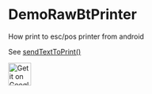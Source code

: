 # DemoRawBtPrinter
How print to esc/pos printer from android

See [sendTextToPrint()](https://github.com/402d/DemoRawBtPrinter/blob/master/app/src/main/java/ru/a402d/demorawbt/MainActivity.java)

<a href="https://play.google.com/store/apps/details?id=ru.a402d.demorawbt" target="_blank"><img src="https://play.google.com/intl/en_us/badges/images/badge_new.png" alt="Get it on Google Play" height="46"></a>
